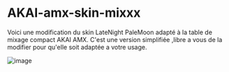 # AKAI-amx-skin-mixxx

Voici une modification du skin LateNight PaleMoon adapté à la table de mixage compact AKAI AMX.
C'est une version simplifiée ,libre a vous de la modifier pour qu'elle soit adaptée a votre usage.

![image](https://user-images.githubusercontent.com/62692364/210277893-52b311c6-2797-4c4c-adbc-eb55b3630e6d.png)
